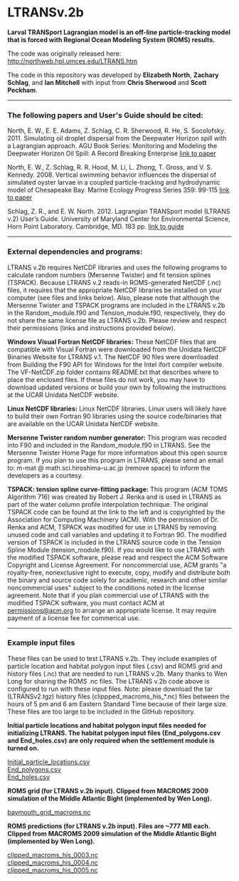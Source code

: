 # LTRANSv.2b
**Larval TRANSport Lagrangian model is an off-line particle-tracking model that is forced with Regional Ocean Modeling System (ROMS) results.**

The code was originally released here:
http://northweb.hpl.umces.edu/LTRANS.htm

The code in this repository was developed by **Elizabeth North**, **Zachary Schlag**, and **Ian Mitchell** with input from **Chris Sherwood** and **Scott Peckham**.  

-------------------------------
### The following papers and User's Guide should be cited:  

North, E. W., E. E. Adams, Z. Schlag, C. R. Sherwood, R. He, S. Socolofsky. 2011. Simulating oil droplet dispersal from the Deepwater Horizon spill with a Lagrangian approach. AGU Book Series: Monitoring and Modeling the Deepwater Horizon Oil Spill: A Record Breaking Enterprise  [link to paper]( http://onlinelibrary.wiley.com/doi/10.1029/2011GM001102/summary)

North, E. W., Z. Schlag, R. R. Hood, M. Li, L. Zhong, T. Gross, and V. S. Kennedy. 2008. Vertical swimming behavior influences the dispersal of simulated oyster larvae in a coupled particle-tracking and hydrodynamic model of Chesapeake Bay. Marine Ecology Progress Series 359: 99-115  [link to paper](https://doi.org/10.3354/meps07317)

Schlag, Z. R., and E. W. North. 2012. Lagrangian TRANSport model (LTRANS v.2) User’s Guide. University of Maryland Center for Environmental Science, Horn Point Laboratory. Cambridge, MD. 183 pp.  [link to guide](https://github.com/LTRANS/LTRANSv.2b/blob/master/LTRANSv2_UsersGuide_6Jan12.pdf)

-------------------------------
### External dependencies and programs:

LTRANS v.2b requires NetCDF libraries and uses the following programs to calculate random numbers (Mersenne Twister) and fit tension splines (TSPACK). Because LTRANS v.2 reads-in ROMS-generated NetCDF (.nc) files, it requires that the appropriate NetCDF libraries be installed on your computer (see files and links below). Also, please note that although the Mersenne Twister and TSPACK programs are included in the LTRANS v.2b in the Random_module.f90 and Tension_module.f90, respectively, they do not share the same license file as LTRANS v.2b. Please review and respect their permissions (links and instructions provided below).

**Windows Visual Fortran NetCDF libraries:**
These NetCDF files that are compatible with Visual Fortran were downloaded from the Unidata NetCDF Binaries Website for LTRANS v.1. The NetCDF 90 files were downloaded from Building the F90 API for Windows for the Intel ifort compiler website. The VF-NetCDF.zip folder contains README.txt that describes where to place the enclosed files. If these files do not work, you may have to download updated versions or build your own by following the instructions at the UCAR Unidata NetCDF website.

**Linux NetCDF libraries:**
Linux NetCDF libraries. Linux users will likely have to build their own Fortran 90 libraries using the source code/binaries that are available on the UCAR Unidata NetCDF website.

**Mersenne Twister random number generator:**
This program was recoded into F90 and included in the Random_module.f90 in LTRANS. See the Mersenne Twister Home Page for more information about this open source program. If you plan to use this program in LTRANS, please send an email to: m-mat @ math.sci.hiroshima-u.ac.jp (remove space) to inform the developers as a courtesy.

**TSPACK: tension spline curve-fitting package:**
This program (ACM TOMS Algorithm 716) was created by Robert J. Renka and is used in LTRANS as part of the water column profile interpolation technique. The original TSPACK code can be found at the link to the left and is copyrighted by the Association for Computing Machinery (ACM). With the permission of Dr. Renka and ACM, TSPACK was modified for use in LTRANS by removing unused code and call variables and updating it to Fortran 90. The modified version of TSPACK is included in the LTRANS source code in the Tension Spline Module (tension_module.f90). If you would like to use LTRANS with the modified TSPACK software, please read and respect the ACM Software Copyright and License Agreement. For noncommercial use, ACM grants "a royalty-free, nonexclusive right to execute, copy, modify and distribute both the binary and source code solely for academic, research and other similar noncommercial uses" subject to the conditions noted in the license agreement. Note that if you plan commercial use of LTRANS with the modified TSPACK software, you must contact ACM at permissions@acm.org to arrange an appropriate license. It may require payment of a license fee for commerical use.

-------------------------------
### Example input files

These files can be used to test LTRANS v.2b. They include examples of particle location and habitat polygon input files (.csv) and ROMS grid and history files (.nc) that are needed to run LTRANS v.2b. Many thanks to Wen Long for sharing the ROMS .nc files. The LTRANS v.2b code above is configured to run with these input files. Note: please download the tar (LTRANSv2.tgz) history files (clippped_macroms_his_*.nc) files between the hours of 5 pm and 6 am Eastern Standard Time because of their large size.  These files are too large to be included in the GitHub repository.  

**Initial particle locations and habitat polygon input files needed for initializing LTRANS. The habitat polygon input files (End_polygons.csv and End_holes.csv) are only required when the settlement module is turned on.**

[Initial_particle_locations.csv](http://northweb.hpl.umces.edu/LTRANS/LTRANS-v2/Initial_particle_locations.csv)  
[End_polygons.csv](http://northweb.hpl.umces.edu/LTRANS/LTRANS-v2/End_polygons.csv)  
[End_holes.csv](http://northweb.hpl.umces.edu/LTRANS/LTRANS-v2/End_holes.csv)


**ROMS grid (for LTRANS v.2b input). Clipped from MACROMS 2009 simulation of the Middle Atlantic Bight (implemented by Wen Long).**

[baymouth_grid_macroms.nc](http://northweb.hpl.umces.edu/LTRANS/LTRANS-v2/baymouth_grid_macroms.nc)

**ROMS predictions (for LTRANS v.2b input). Files are ~777 MB each. Clipped from MACROMS 2009 simulation of the Middle Atlantic Bight (implemented by Wen Long).**

[clipped_macroms_his_0003.nc](http://northweb.hpl.umces.edu/LTRANS/LTRANS-v2/clipped_macroms_his_0003.nc)  
[clipped_macroms_his_0004.nc](http://northweb.hpl.umces.edu/LTRANS/LTRANS-v2/clipped_macroms_his_0004.nc)  
[clipped_macroms_his_0005.nc](http://northweb.hpl.umces.edu/LTRANS/LTRANS-v2/clipped_macroms_his_0005.nc) 	

